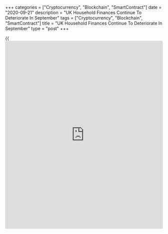 +++
categories = ["Cryptocurrency", "Blockchain", "SmartContract"]
date = "2020-09-21"
description = "UK Household Finances Continue To Deteriorate In September"
tags = ["Cryptocurrency", "Blockchain", "SmartContract"]
title = "UK Household Finances Continue To Deteriorate In September"
type = "post"
+++

{{<iframe id="large-banner" src="https://www.bounty.group/#slide=14.0" width="100%" height="600" scrolling="no" style="border: 0px solid rgb(216, 221, 230); border-radius: 3px;">}}

UK households' perception about the financial well-being showed another
sharp fall in September but this was less severe than the fall logged at
the height of the covid-19 pandemic, survey data published by IHS Markit
showed Monday.

The household finance index remained unchanged at 40.8 in September.

Households' perceptions of their finances in 12 months' time weakened in
September, with the respective index reaching the lowest since May.

Spending decreased moderately though the reduction was the weakest in
the current six-month sequence of falls. Amid lower disposable incomes,
household savings were again depleted in September. Moreover, the latest
fall was the sharpest since December 2013.

Further, the measure of demand for unsecured credit, such as overdrafts
and credit cards, moved above the 50.0 threshold and hit its highest
level since April.

However, perceptions of job security remained extremely weak with the
index falling further into negative territory, registering at 39.9. Due
to squeezed wages and high uncertainty, households' appetite for major
purchases fell in September.

Given the latest figures and the recession the UK is facing during the
pandemic, there is undoubtedly a long and uncertain road ahead for UK
households to recover financially, Lewis Cooper, an economist at IHS
Markit, said.

For comments and feedback [contact](https://www.playgroundfx.com/contact/): editorial@rtt[news](https://www.letsplayfx.com/blog/forex-news-website/).com

[Economic News][1]

 **What parts of the world are seeing the best (and worst) economic
performances lately? Click[here][2] to check out our [Econ Scorecard][2]
and find out! See up-to-the-moment [ranking](https://www.playgroundfx.com/blog/crypto-exchange-ranking/)s for the best and worst
performers in [GDP][3], [unemployment rate][4], [inflation][2] and much
more.**

   1. www.rtt[news](https://www.letsplayfx.com/blog/forex-news-website/).com/Content/EconomicNews.aspx
   2. www.rtt[news](https://www.letsplayfx.com/blog/forex-news-website/).com/economic-scorecard/world-rank/CPI/highest-performance.aspx
   3. www.rtt[news](https://www.letsplayfx.com/blog/forex-news-website/).com/economic-scorecard/world-rank/GDP/highest-performance.aspx
   4. www.rtt[news](https://www.letsplayfx.com/blog/forex-news-website/).com/economic-scorecard/world-rank/unemployment-rate/lowest-performance.aspx